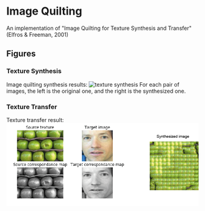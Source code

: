 # Image Quilting
An implementation of "Image Quilting for Texture Synthesis and Transfer" (Elfros &amp; Freeman, 2001)

## Figures
### Texture Synthesis 

Image quilting synthesis results:
![texture synthesis](figures/figure%203.png "Image quilting synthesis results")
For each pair of images, the left is the original one, and the right is the synthesized one.

### Texture Transfer

Texture transfer result:
![texture transfer](figures/figure%206.png "Texture transfer result")

